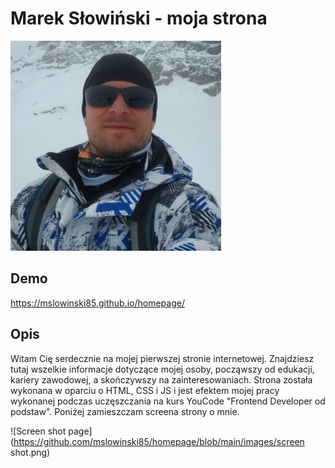 # Marek Słowiński - moja strona

![Marek](https://github.com/mslowinski85/homepage/blob/main/images/Mark.jpg)

## Demo

https://mslowinski85.github.io/homepage/

## Opis

Witam Cię serdecznie na mojej pierwszej stronie internetowej. Znajdziesz tutaj wszelkie informacje dotyczące mojej osoby, począwszy od edukacji, kariery zawodowej, a skończywszy na zainteresowaniach. Strona została wykonana w oparciu o HTML, CSS i JS i jest efektem mojej pracy wykonanej podczas uczęszczania na kurs YouCode "Frontend Developer od podstaw". Poniżej zamieszczam screena strony o mnie.

![Screen shot page] (https://github.com/mslowinski85/homepage/blob/main/images/screen shot.png)
